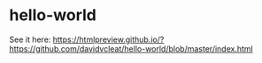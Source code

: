 # hello-world

See it here:
https://htmlpreview.github.io/?https://github.com/davidvcleat/hello-world/blob/master/index.html
